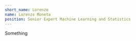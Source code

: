 ```yaml
---
short_name: Lorenzo
name: Lorenzo Moneta
position: Senior Expert Machine Learning and Statistics
---
```

Something
